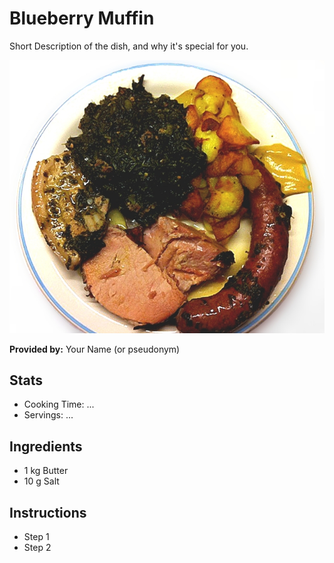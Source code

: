 # Blueberry Muffin
Short Description of the dish, and why it's special for you.

![Grünkohl](../img/Grünkohl.jpg)

**Provided by:** Your Name (or pseudonym)

## Stats
- Cooking Time: ...
- Servings: ...

## Ingredients
- 1 kg Butter 
- 10 g Salt

## Instructions
- Step 1
- Step 2
